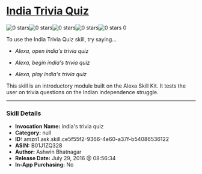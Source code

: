 # [India Trivia Quiz](http://alexa.amazon.com/#skills/amzn1.ask.skill.ce5f55f2-9366-4e60-a37f-b54086536122)
![0 stars](../../images/ic_star_border_black_18dp_1x.png)![0 stars](../../images/ic_star_border_black_18dp_1x.png)![0 stars](../../images/ic_star_border_black_18dp_1x.png)![0 stars](../../images/ic_star_border_black_18dp_1x.png)![0 stars](../../images/ic_star_border_black_18dp_1x.png) 0

To use the India Trivia Quiz skill, try saying...

* *Alexa, open india's trivia quiz*

* *Alexa, begin india's trivia quiz*

* *Alexa, play india's trivia quiz*

This skill is an introductory module built on the Alexa Skill Kit. It tests the user on trivia questions on the Indian independence struggle.

***

### Skill Details

* **Invocation Name:** india's trivia quiz
* **Category:** null
* **ID:** amzn1.ask.skill.ce5f55f2-9366-4e60-a37f-b54086536122
* **ASIN:** B01J1ZQ328
* **Author:** Ashwin Bhatnagar
* **Release Date:** July 29, 2016 @ 08:56:34
* **In-App Purchasing:** No
